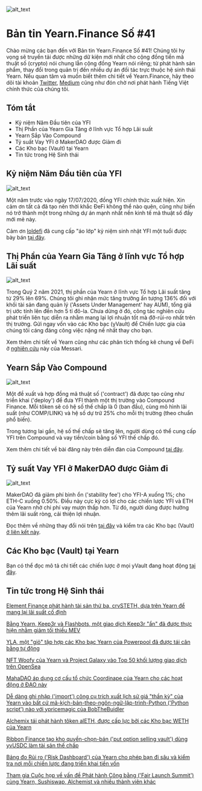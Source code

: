 ![alt_text](image1_newsletter_header_vn.png "image_tooltip")

# Bản tin Yearn.Finance Số #41

Chào mừng các bạn đến với Bản tin Yearn.Finance Số #41! Chúng tôi hy vọng sẽ truyền tải được những dữ kiện mới nhất cho cộng đồng tiền mã thuật số (crypto) nói chung lẫn cộng đồng Yearn nói riêng; từ phát hành sản phẩm, thay đổi trong quản trị đến nhiều dự án đối tác trực thuộc hệ sinh thái Yearn. Nếu quan tâm và muốn biết thêm chi tiết về Yearn.Finance, hãy theo dõi tài khoản [Twitter](https://twitter.com/iearnfinance), [Medium](https://medium.com/iearn) cũng như đón chờ nơi phát hành Tiếng Việt chính thức của chúng tôi.

## Tóm tắt

- Kỷ niệm Năm Đầu tiên của YFI
- Thị Phần của Yearn Gia Tăng ở lĩnh vực Tổ hợp Lãi suất
- Yearn Sắp Vào Compound
- Tỷ suất Vay YFI ở MakerDAO được Giảm đi
- Các Kho bạc (Vault) tại Yearn
- Tin tức trong Hệ Sinh thái

## Kỷ niệm Năm Đầu tiên của YFI

![alt_text](image5.png "image_tooltip")

Một năm trước vào ngày 17/07/2020, đồng YFI chính thức xuất hiện. Xin cảm ơn tất cả đã tạo nên thời khắc ĐeFi không thể nào quên, cũng như biến nó trở thành một trong những dự án mạnh nhất nền kinh tế mã thuật số đầy mới mẻ này.

Cảm ơn [loldefi](https://twitter.com/loldefi) đã cung cấp "áo lớp" kỷ niệm sinh nhật YFI một tuổi được bày bán [tại đây](https://ymerch.finance/).

## Thị Phần của Yearn Gia Tăng ở lĩnh vực Tổ hợp Lãi suất

![alt_text](image4.png "image_tooltip")

Trong Quý 2 năm 2021, thị phần của Yearn ở lĩnh vực Tổ hợp Lãi suất tăng từ 29% lên 69%. Chúng tôi ghi nhận mức tăng trưởng ấn tượng 136% đối với khối tài sản đang quản lý ('Assets Under Management' hay AUM), tổng giá trị ước tính lên đến hơn 5 tỉ đô-la. Chưa dừng ở đó, công tác nghiên cứu phát triển liên tục diễn ra nhằm mang lại lợi nhuận tốt mà đỡ-rủi-ro nhất trên thị trường. Gửi ngay vốn vào các Kho bạc (yVault) để Chiến lược gia của chúng tôi cáng đáng công việc nặng nề nhất thay cho bạn.

Xem thêm chi tiết về Yearn cũng như các phân tích thống kê chung về ĐeFi ở [nghiên cứu](https://messari.io/article/q2-21-defi-review?utm_source=ryanwatkins_&utm_medium=tweet&utm_campaign=q2-21-defi-review) này của Messari.

## Yearn Sắp Vào Compound

![alt_text](image3.png "image_tooltip")

Một đề xuất và hợp đồng mã thuật số ('contract') đã được tạo cũng như triển khai ('deploy') để đưa YFI thành một thị trường vào Compound Finance. Mỗi tôken sẽ có hệ số thế chấp là 0 (ban đầu), cùng mô hình lãi suất (như COMP/LINK) và hệ số dự trữ 25% cho mỗi thị trường (theo chuẩn phổ biến).

Trong tương lai gần, hệ số thế chấp sẽ tăng lên, người dùng có thể cung cấp YFI trên Compound và vay tiền/coin bằng số YFI thế chấp đó.

Xem thêm chi tiết về bài đăng này trên diễn đàn của Compound [tại đây](https://www.comp.xyz/t/add-markets-mkr-aave-sushi-yfi/1977).

## Tỷ suất Vay YFI ở MakerDAO được Giảm đi

![alt_text](image2.png "image_tooltip")

MakerDAO đã giảm phí bình ổn ('stability fee') cho YFI-A xuống 1%; cho ETH-C xuống 0.50%. Điều này cực kỳ có lợi cho các chiến lược YFI và ETH của Yearn nhờ chi phí vay mượn thấp hơn. Từ đó, người dùng được hưởng thêm lãi suất ròng, cải thiện lợi nhuận.

Đọc thêm về những thay đổi nói trên [tại đây](https://forum.makerdao.com/t/maker-relay-ep-53/9305) và kiểm tra các Kho bạc (Vault) [ở liên kết này](https://yearn.finance/vaults).

## Các Kho bạc (Vault) tại Yearn

Bạn có thể đọc mô tả chi tiết các chiến lược ở mọi yVault đang hoạt động [tại đây](https://medium.com/yearn-state-of-the-vaults/the-vaults-at-yearn-9237905ffed3).

## Tin tức trong Hệ Sinh thái

[Element Finance phát hành tài sản thứ ba, crvSTETH, dựa trên Yearn để mang lại lãi suất cố định](https://twitter.com/element_fi/status/1414990472569831427)

[Bằng Yearn, Keep3r và Flashbots, một giao dịch Keep3r "ẩn" đã được thực hiện nhằm giảm tối thiểu MEV](https://twitter.com/lbertenasco/status/1415016369771491330)

[YLA, một "giỏ" tập hợp các Kho bạc Yearn của Powerpool đã được tái cân bằng tự động](https://twitter.com/powerpoolcvp/status/1414682829359812615)

[NFT Woofy của Yearn và Project Galaxy vào Top 50 khối lượng giao dịch trên OpenSea](https://twitter.com/ProjectGalaxyHQ/status/1414868634862710789)

[MahaDAO áp dụng cơ cấu tổ chức Coordinape của Yearn cho các hoạt động ở ĐAO này](https://twitter.com/TheMahaDAO/status/1414620121528680451)

[Dễ dàng ghi nhập ('import') công cụ trích xuất lịch sử giá "thần kỳ" của Yearn vào bất cứ mã-kịch-bản-theo-ngôn-ngữ-lập-trình-Python ('Python script') nào với ypricemagic của BobTheBuidler](https://github.com/BobTheBuidler/ypricemagic)

[Alchemix tái phát hành tôken alETH, được cấp lực bởi các Kho bạc WETH của Yearn](https://twitter.com/AlchemixFi/status/1414647769470443521)

[Ribbon Finance tạo kho quyền-chọn-bán ('put option selling vault') dùng yvUSDC làm tài sản thế chấp](https://twitter.com/ribbonfinance/status/1415298793419968513)

[Bảng đo Rủi ro ('Risk Dashboard') của Yearn cho phép bạn đi sâu và kiểm tra nơi mỗi chiến lược đang triển khai tiền vốn](https://yearn-finance.vercel.app/system/vault/0x19D3364A399d251E894aC732651be8B0E4e85001)

[Tham gia Cuộc họp về vấn đề Phát hành Công bằng ('Fair Launch Summit') cùng Yearn, Sushiswap, Alchemist và nhiều thành viên khác](https://twitter.com/_alchemistcoin/status/1415646390978453508)

